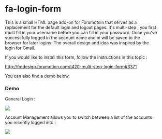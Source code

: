 # fa-login-form

This is a small HTML page add-on for Forumotoin that serves as a replacement for the default login and logout pages. It's multi-step ; you first must fill in your username before you can fill in your password. Once you've successfully logged in the account name and id will be saved to the browser for later logins. The overall design and idea was inspired by the login for Gmail.

If you would like to install this form, follow the instructions in this topic :

http://fmdesign.forumotion.com/t420-multi-step-login-form#3371

You can also find a demo below.


### Demo

General Login :

![](http://i84.servimg.com/u/f84/18/45/41/65/fa_log10.gif)

Account Management allows you to switch between a list of the accounts you recently logged into :

![](http://i84.servimg.com/u/f84/18/45/41/65/fa_log11.gif)
